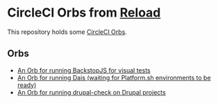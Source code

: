 # CircleCI Orbs from [Reload](https://reload.dk)

This repository holds some [CircleCI
Orbs](https://circleci.com/orbs/).

## Orbs

* [An Orb for running BackstopJS for visual tests](backstop)
* [An Orb for running Dais (waiting for Platform.sh environments
  to be ready)](dais)
* [An Orb for running drupal-check on Drupal projects](drupal-check)
